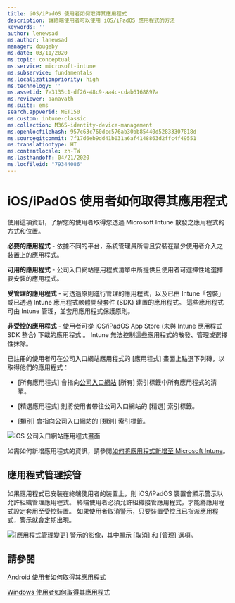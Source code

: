 ```yaml
---
title: iOS/iPadOS 使用者如何取得其應用程式
description: 讓終端使用者可以使用 iOS/iPadOS 應用程式的方法
keywords: ''
author: lenewsad
ms.author: lanewsad
manager: dougeby
ms.date: 03/11/2020
ms.topic: conceptual
ms.service: microsoft-intune
ms.subservice: fundamentals
ms.localizationpriority: high
ms.technology: ''
ms.assetid: 7e3135c1-df26-48c9-aa4c-cdab6168897a
ms.reviewer: aanavath
ms.suite: ems
search.appverid: MET150
ms.custom: intune-classic
ms.collection: M365-identity-device-management
ms.openlocfilehash: 957c63c760dcc576ab30bb85440d52833307818d
ms.sourcegitcommit: 7f17d6eb9dd41b031a6af4148863d2ffc4f49551
ms.translationtype: HT
ms.contentlocale: zh-TW
ms.lasthandoff: 04/21/2020
ms.locfileid: "79344086"
---
```

# <a name="how-your-iosipados-users-get-their-apps"></a>iOS/iPadOS 使用者如何取得其應用程式

使用這項資訊，了解您的使用者取得您透過 Microsoft Intune 散發之應用程式的方式和位置。

**必要的應用程式** - 依據不同的平台，系統管理員所需且安裝在最少使用者介入之裝置上的應用程式。

**可用的應用程式** - 公司入口網站應用程式清單中所提供且使用者可選擇性地選擇要安裝的應用程式。

**受管理的應用程式** - 可透過原則進行管理的應用程式，以及已由 Intune「包裝」或已透過 Intune 應用程式軟體開發套件 (SDK) 建置的應用程式。 這些應用程式可由 Intune 管理，並套用應用程式保護原則。

**非受控的應用程式** - 使用者可從 iOS/iPadOS App Store (未與 Intune 應用程式 SDK 整合) 下載的應用程式 。 Intune 無法控制這些應用程式的散發、管理或選擇性抹除。  

已註冊的使用者可在公司入口網站應用程式的 [應用程式] 畫面上點選下列磚，以取得他們的應用程式：

- [所有應用程式]  會指向[公司入口網站](https://portal.manage.microsoft.com) [所有] 索引標籤中所有應用程式的清單。

- [精選應用程式]  則將使用者帶往公司入口網站的 [精選] 索引標籤。

- [類別]  會指向公司入口網站的 [類別] 索引標籤。

![iOS 公司入口網站應用程式畫面](./media/end-user-apps-ios/ios-cp-app-main-apps-screen.png)

如需如何新增應用程式的資訊，請參閱[如何將應用程式新增至 Microsoft Intune](../apps/apps-add.md)。

## <a name="app-management-takeover"></a>應用程式管理接管
如果應用程式已安裝在終端使用者的裝置上，則 iOS/iPadOS 裝置會顯示警示以允許組織管理應用程式。 終端使用者必須允許組織接管應用程式，才能將應用程式設定套用至受控裝置。 如果使用者取消警示，只要裝置受控且已指派應用程式，警示就會定期出現。  


![[應用程式管理變更] 警示的影像，其中顯示 [取消] 和 [管理] 選項。](./media/end-user-apps-ios/intune-app-management-confirmation-2002.png)

## <a name="see-also"></a>請參閱  

[Android 使用者如何取得其應用程式](end-user-apps-android.md)

[Windows 使用者如何取得其應用程式](end-user-apps-windows.md)
